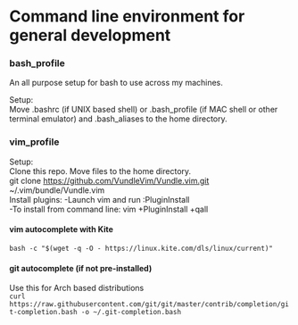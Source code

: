 # Command line environment for general development

### bash_profile
An all purpose setup for bash to use across my machines.  

Setup:  
 Move .bashrc (if UNIX based shell) or .bash_profile (if MAC shell or other terminal emulator) and .bash_aliases to the home directory.  

### vim_profile
Setup:  
 Clone this repo. Move files to the home directory.  
 git clone https://github.com/VundleVim/Vundle.vim.git ~/.vim/bundle/Vundle.vim  
 Install plugins: -Launch vim and run :PluginInstall  
                  -To install from command line: vim +PluginInstall +qall  

#### vim autocomplete with Kite
` bash -c "$(wget -q -O - https://linux.kite.com/dls/linux/current)" `

#### git autocomplete (if not pre-installed)
Use this for Arch based distributions  
`curl https://raw.githubusercontent.com/git/git/master/contrib/completion/git-completion.bash -o ~/.git-completion.bash`
